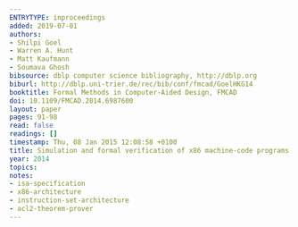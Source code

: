 ```yaml
---
ENTRYTYPE: inproceedings
added: 2019-07-01
authors:
- Shilpi Goel
- Warren A. Hunt
- Matt Kaufmann
- Soumava Ghosh
bibsource: dblp computer science bibliography, http://dblp.org
biburl: http://dblp.uni-trier.de/rec/bib/conf/fmcad/GoelHKG14
booktitle: Formal Methods in Computer-Aided Design, FMCAD
doi: 10.1109/FMCAD.2014.6987600
layout: paper
pages: 91-98
read: false
readings: []
timestamp: Thu, 08 Jan 2015 12:08:58 +0100
title: Simulation and formal verification of x86 machine-code programs that make system calls
year: 2014
topics:
notes:
- isa-specification
- x86-architecture
- instruction-set-architecture
- acl2-theorem-prover
---
```

